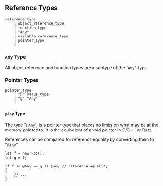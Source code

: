 ## Reference Types

```grammar
reference_type
    : object_reference_type
    | function_type
    | "Any"
    | variable_reference_type
    | pointer_type
    ;
```

### `Any` Type

All object reference and function types are a subtype of the "`Any`" type.

### Pointer Types

```grammar
pointer_type
    : "@" value_type
    | "@" "Any"
    ;
```

#### `@Any` Type

The type "`@Any`", is a pointer type that places no limits on what may be at the memory pointed to. It is the equivalent of a void pointer in C/C++ or Rust.

References can be compared for reference equality by converting them to "`@Any`".

```adamant
let f = new Foo();
let g = f;

if f as @Any == g as @Any // reference equality
{
    // ...
}
```
